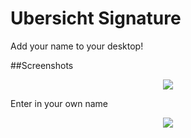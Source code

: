 # Ubersicht Signature
Add your name to your desktop!

##Screenshots

<p align="center">
  <img src="http://oi63.tinypic.com/2ugihd4.jpg"/>
</p>

Enter in your own name

<p align="center">
  <img src="http://oi63.tinypic.com/e022w0.jpg"/>
</p>
